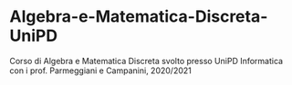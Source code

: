 # Algebra-e-Matematica-Discreta-UniPD
Corso di Algebra e Matematica Discreta svolto presso UniPD Informatica con i prof. Parmeggiani e Campanini, 2020/2021
